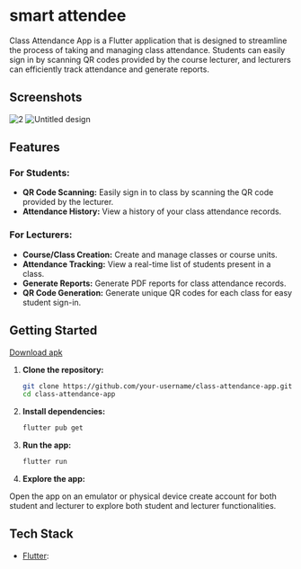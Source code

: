 # smart attendee

Class Attendance  App is a Flutter application that is designed to streamline the process of taking and managing class attendance. Students can easily sign in by scanning QR codes provided by the course lecturer, and lecturers can efficiently track attendance and generate reports.
## Screenshots
![2](https://github.com/Bonfacegitonga/smart_attendee/assets/65446155/f59c5399-3fcb-4d2f-a546-a5da19c46b93)
![Untitled design](https://github.com/Bonfacegitonga/smart_attendee/assets/65446155/43a55517-f4fd-4ff7-b428-99d6eef69ee6)

## Features

### For Students:

- **QR Code Scanning:** Easily sign in to class by scanning the QR code provided by the lecturer.
- **Attendance History:** View a history of your class attendance records.

### For Lecturers:

- **Course/Class Creation:** Create and manage classes or course units.
- **Attendance Tracking:** View a real-time list of students present in a class.
- **Generate Reports:** Generate PDF reports for class attendance records.
- **QR Code Generation:** Generate unique QR codes for each class for easy student sign-in.

## Getting Started
[Download apk](https://github.com/Bonfacegitonga/release)

1. **Clone the repository:**

    ```bash
    git clone https://github.com/your-username/class-attendance-app.git
    cd class-attendance-app
    ```

2. **Install dependencies:**

    ```bash
    flutter pub get
    ```

3. **Run the app:**

    ```bash
    flutter run
    ```

4. **Explore the app:**

Open the app on an emulator or physical device create account for both student and lecturer to explore both student and lecturer functionalities.

## Tech Stack

- [Flutter](https://flutter.dev/):

